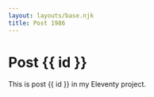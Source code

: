 ```yaml
---
layout: layouts/base.njk
title: Post 1986
---
```


# Post {{ id }}

This is post {{ id }} in my Eleventy project.
